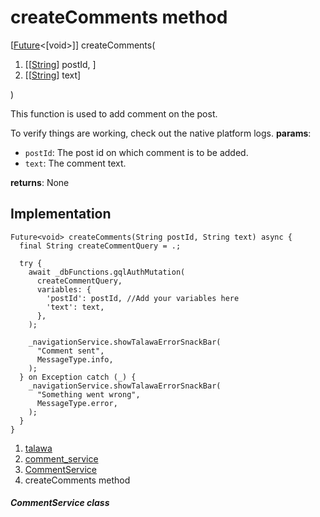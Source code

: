 
<div>

# createComments method

</div>


[[Future](https://api.flutter.dev/flutter/dart-core/Future-class.html)\<[void\>]]
createComments(

1.  [[[String](https://api.flutter.dev/flutter/dart-core/String-class.html)]
    postId, ]
2.  [[[String](https://api.flutter.dev/flutter/dart-core/String-class.html)]
    text]

)



This function is used to add comment on the post.

To verify things are working, check out the native platform logs.
**params**:

-   `postId`: The post id on which comment is to be added.
-   `text`: The comment text.

**returns**: None



## Implementation

``` language-dart
Future<void> createComments(String postId, String text) async {
  final String createCommentQuery = .;

  try {
    await _dbFunctions.gqlAuthMutation(
      createCommentQuery,
      variables: {
        'postId': postId, //Add your variables here
        'text': text,
      },
    );

    _navigationService.showTalawaErrorSnackBar(
      "Comment sent",
      MessageType.info,
    );
  } on Exception catch (_) {
    _navigationService.showTalawaErrorSnackBar(
      "Something went wrong",
      MessageType.error,
    );
  }
}
```







1.  [talawa](../../index.html)
2.  [comment_service](../../services_comment_service/)
3.  [CommentService](../../services_comment_service/CommentService-class.html)
4.  createComments method

##### CommentService class







